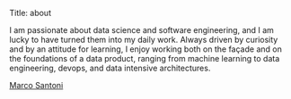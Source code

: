 Title: about

I am passionate about data science and software engineering, and I am lucky to have turned them into my daily work. Always driven by curiosity and by an attitude for learning, I enjoy working both on the façade and on the foundations of a data product, ranging from machine learning to data engineering, devops, and data intensive architectures. 

<script type="text/javascript" src="https://platform.linkedin.com/badges/js/profile.js" async defer></script>
<div class="LI-profile-badge"  data-version="v1" data-size="medium" data-locale="it_IT" data-type="horizontal" data-theme="light" data-vanity="msantoni"><a class="LI-simple-link" href='https://it.linkedin.com/in/msantoni?trk=profile-badge'>Marco Santoni</a></div>
